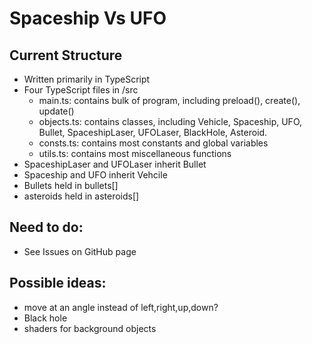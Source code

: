 # Spaceship Vs UFO

## Current Structure
- Written primarily in TypeScript
- Four TypeScript files in /src
    - main.ts: contains bulk of program, including preload(), create(), update()
    - objects.ts: contains classes, including Vehicle, Spaceship, UFO, Bullet, SpaceshipLaser, UFOLaser, BlackHole, Asteroid.
    - consts.ts: contains most constants and global variables
    - utils.ts: contains most miscellaneous functions
- SpaceshipLaser and UFOLaser inherit Bullet
- Spaceship and UFO inherit Vehcile
- Bullets held in bullets[]
- asteroids held in asteroids[]

## Need to do:
- See Issues on GitHub page

## Possible ideas:
- move at an angle instead of left,right,up,down?
- Black hole
- shaders for background objects
